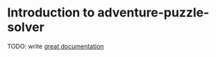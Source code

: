 # Introduction to adventure-puzzle-solver

TODO: write [great documentation](http://jacobian.org/writing/great-documentation/what-to-write/)
